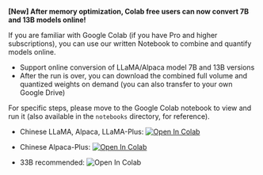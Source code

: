 **[New] After memory optimization, Colab free users can now convert 7B and 13B models online!**

If you are familiar with Google Colab (if you have Pro and higher subscriptions), you can use our written Notebook to combine and quantify models online.

- Support online conversion of LLaMA/Alpaca model 7B and 13B versions
- After the run is over, you can download the combined full volume and quantized weights on demand (you can also transfer to your own Google Drive)

For specific steps, please move to the Google Colab notebook to view and run it (also available in the `notebooks` directory, for reference). 
- Chinese LLaMA, Alpaca, LLaMA-Plus: <a href="https://colab.research.google.com/drive/1Eak6azD3MLeb-YsfbP8UZC8wrL1ddIMI?usp=sharing" target="_parent"><img src="https://colab.research.google.com/assets/colab-badge.svg" alt="Open In Colab"/></a>
- Chinese Alpaca-Plus: <a href="https://colab.research.google.com/drive/1axIgPoThgm-v3rglmRV9QnhVsJKHsHBj?usp=sharing" target="_parent"><img src="https://colab.research.google.com/assets/colab-badge.svg" alt="Open In Colab"/></a>

- 33B recommended: <img src="https://colab.research.google.com/assets/colab-badge.svg" alt="Open In Colab"/></a>

